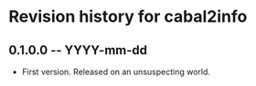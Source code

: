 # Revision history for cabal2info

## 0.1.0.0 -- YYYY-mm-dd

* First version. Released on an unsuspecting world.
